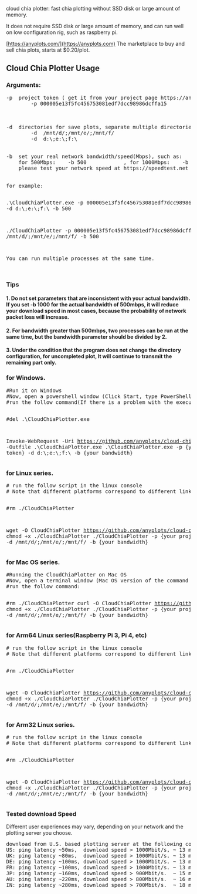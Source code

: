 cloud chia plotter: fast chia plotting without SSD disk or large amount of memory.

It does not require SSD disk or large amount of memory, and can run well on low configuration rig, such as raspberry pi.

[https://anyplots.com/](https://anyplots.com) The marketplace to buy and sell chia plots, starts at $0.20/plot.

<h2>Cloud Chia Plotter Usage</h2>

<h3>Arguments:</h3>
<pre>
-p  project token ( get it from your project page https://anyplots.com/buy-chia-plot/projects ), such as(40 chars):
        -p 000005e13f5fc456753081edf7dcc98986dcffa15 

<br/>
-d  directories for save plots, separate multiple directories with semicolons, such as:
        -d  /mnt/d/;/mnt/e/;/mnt/f/
        -d  d:\;e:\;f:\
<br/>    
-b  set your real network bandwidth/speed(Mbps), such as:
    for 500Mbps:    -b 500            , for 1000Mbps:    -b 1000  
    please test your network speed at https://speedtest.net
<br/>               
for example:

.\\CloudChiaPlotter.exe -p 000005e13f5fc456753081edf7dcc98986dcffa15 -d  d:\\;e:\\;f:\\ -b 500

./CloudChiaPlotter -p 000005e13f5fc456753081edf7dcc98986dcffa15 -d  /mnt/d/;/mnt/e/;/mnt/f/ -b 500

You can run multiple processes at the same time.

</pre>

<h3>Tips</h3>
<h4>1.      Do not set parameters that are inconsistent with your actual bandwidth. If you set -b 1000 for the actual bandwidth of 500mbps, it will reduce your download speed in most cases, because the probability of network packet loss will increase.</h4>
<h4>2.      For bandwidth greater than 500mbps, two processes can be run at the same time, but the bandwidth parameter should be divided by 2.</h4>
<h4>3.      Under the condition that the program does not change the directory configuration, for uncompleted plot, It will continue to transmit the remaining part only.</h4>



<h3>for Windows.</h3>
<pre>
#Run it on Windows
#Now, open a powershell window (Click Start, type PowerShell, and then click Windows PowerShell)
#run the follow command(If there is a problem with the execution sequence, please execute line by line)

#del .\\CloudChiaPlotter.exe

Invoke-WebRequest -Uri  https://github.com/anyplots/cloud-chia-plotter/releases/download/v3/cloud-chia-plotter-v3-win-x64.exe -Outfile .\\CloudChiaPlotter.exe
.\\CloudChiaPlotter.exe -p {your project token} -d  d:\\;e:\\;f:\\ -b {your bandwidth}
</pre>


<h3>for Linux series.</h3>
<pre>
# run the follow script in the linux console
# Note that different platforms correspond to different link versions

#rm ./CloudChiaPlotter

wget -O CloudChiaPlotter https://github.com/anyplots/cloud-chia-plotter/releases/download/v3/cloud-chia-plotter-v3-linux-x64
chmod +x ./CloudChiaPlotter
./CloudChiaPlotter -p {your project token} -d  /mnt/d/;/mnt/e/;/mnt/f/ -b {your bandwidth}
</pre>


<h3>for Mac OS series.</h3>
<pre>
#Running the CloudChiaPlotter on Mac OS
#Now, open a terminal window (Mac OS version of the command line)
#run the follow command:

#rm ./CloudChiaPlotter
curl -O CloudChiaPlotter https://github.com/anyplots/cloud-chia-plotter/releases/download/v3/cloud-chia-plotter-v3-osx-x64
chmod +x ./CloudChiaPlotter
./CloudChiaPlotter -p {your project token} -d  /mnt/d/;/mnt/e/;/mnt/f/ -b {your bandwidth}
</pre>


<h3>for Arm64 Linux series(Raspberry Pi 3, Pi 4, etc)</h3>
<pre>
# run the follow script in the linux console
# Note that different platforms correspond to different link versions

#rm ./CloudChiaPlotter

wget -O CloudChiaPlotter https://github.com/anyplots/cloud-chia-plotter/releases/download/v3/cloud-chia-plotter-v3-arm64
chmod +x ./CloudChiaPlotter
./CloudChiaPlotter -p {your project token} -d  /mnt/d/;/mnt/e/;/mnt/f/ -b {your bandwidth}
</pre>


<h3>for Arm32 Linux  series.</h3>
<pre>
# run the follow script in the linux console
# Note that different platforms correspond to different link versions

#rm ./CloudChiaPlotter

wget -O CloudChiaPlotter https://github.com/anyplots/cloud-chia-plotter/releases/download/v3/cloud-chia-plotter-v3-linux-arm32
chmod +x ./CloudChiaPlotter
./CloudChiaPlotter -p {your project token} -d  /mnt/d/;/mnt/e/;/mnt/f/ -b {your bandwidth}
</pre>

<h3>Tested download Speed</h3>
Different user experiences may vary, depending on your network and the plotting server you choose.
<pre>
download from U.S. based plotting server at the following countries(bandwidth 1 Gbit/s):
US: ping latency ~50ms,  download speed > 1000Mbit/s, ~ 13 minutes per plot.
UK: ping latency ~80ms,  download speed > 1000Mbit/s. ~ 13 minutes per plot.    
DE: ping latency ~100ms, download speed > 1000Mbit/s. ~ 13 minutes per plot.    
FR: ping latency ~100ms, download speed > 1000Mbit/s. ~ 13 minutes per plot.    
JP: ping latency ~160ms, download speed > 900Mbit/s.  ~ 15 minutes per plot.  
AU: ping latency ~220ms, download speed > 800Mbit/s.  ~ 16 minutes per plot.  
IN: ping latency ~280ms, download speed > 700Mbit/s.  ~ 18 minutes per plot.  




</pre>
